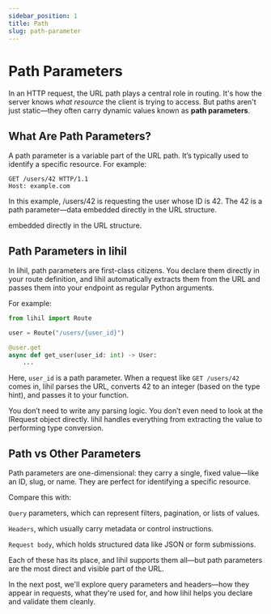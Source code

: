 ```yaml
---
sidebar_position: 1
title: Path
slug: path-parameter
---
```



# Path Parameters

In an HTTP request, the URL path plays a central role in routing. It's how the server knows *what resource* the client is trying to access. But paths aren't just static—they often carry dynamic values known as **path parameters**.

## What Are Path Parameters?

A path parameter is a variable part of the URL path. It’s typically used to identify a specific resource. For example:

```http
GET /users/42 HTTP/1.1
Host: example.com
```

In this example, /users/42 is requesting the user whose ID is 42. The 42 is a path parameter—data embedded directly in the URL structure.


embedded directly in the URL structure.

## Path Parameters in lihil

In lihil, path parameters are first-class citizens. You declare them directly in your route definition, and lihil automatically extracts them from the URL and passes them into your endpoint as regular Python arguments.

For example:

```python
from lihil import Route

user = Route("/users/{user_id}")

@user.get
async def get_user(user_id: int) -> User:
    ...
```

Here, `user_id` is a path parameter. When a request like `GET /users/42` comes in, lihil parses the URL, converts 42 to an integer (based on the type hint), and passes it to your function.

You don’t need to write any parsing logic. You don’t even need to look at the IRequest object directly. lihil handles everything from extracting the value to performing type conversion.

## Path vs Other Parameters

Path parameters are one-dimensional: they carry a single, fixed value—like an ID, slug, or name. They are perfect for identifying a specific resource.

Compare this with:

`Query` parameters, which can represent filters, pagination, or lists of values.

`Headers`, which usually carry metadata or control instructions.

`Request body`, which holds structured data like JSON or form submissions.

Each of these has its place, and lihil supports them all—but path parameters are the most direct and visible part of the URL.

In the next post, we'll explore query parameters and headers—how they appear in requests, what they're used for, and how lihil helps you declare and validate them cleanly.